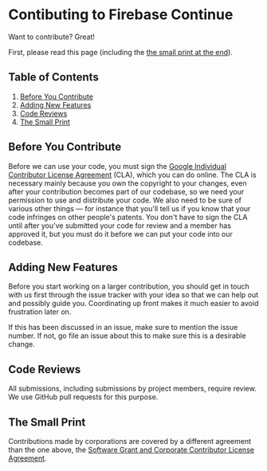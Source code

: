 # Contibuting to Firebase Continue

Want to contribute? Great!

First, please read this page (including the [the small print at the end](#the-small-print)).

## Table of Contents

1. [Before You Contribute](#before-you-contribute)
2. [Adding New Features](#adding-new-features)
3. [Code Reviews](#code-reviews)
4. [The Small Print](#the-small-print)

## Before You Contribute

Before we can use your code, you must sign the [Google Individual Contributor
License Agreement](https://cla.developers.google.com/about/google-individual)
(CLA), which you can do online. The CLA is necessary mainly because you own the
copyright to your changes, even after your contribution becomes part of our
codebase, so we need your permission to use and distribute your code. We also
need to be sure of various other things — for instance that you'll tell us if you
know that your code infringes on other people's patents. You don't have to sign
the CLA until after you've submitted your code for review and a member has
approved it, but you must do it before we can put your code into our codebase.

## Adding New Features

Before you start working on a larger contribution, you should get in touch with
us first through the issue tracker with your idea so that we can help out and
possibly guide you. Coordinating up front makes it much easier to avoid
frustration later on.

If this has been discussed in an issue, make sure to mention the issue number.
If not, go file an issue about this to make sure this is a desirable change.

## Code Reviews

All submissions, including submissions by project members, require review. We
use GitHub pull requests for this purpose.

## The Small Print

Contributions made by corporations are covered by a different agreement than the
one above, the [Software Grant and Corporate Contributor License
Agreement](https://cla.developers.google.com/about/google-corporate).
